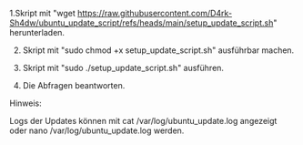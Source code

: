 1.Skript mit
	"wget https://raw.githubusercontent.com/D4rk-Sh4dw/ubuntu_update_script/refs/heads/main/setup_update_script.sh"
herunterladen.

2. Skript mit
	"sudo chmod +x setup_update_script.sh"
ausführbar machen.

4. Skript mit
	"sudo ./setup_update_script.sh"
ausführen.

4. Die Abfragen beantworten.


Hinweis:

Logs der Updates können mit cat /var/log/ubuntu_update.log angezeigt oder nano /var/log/ubuntu_update.log werden.
